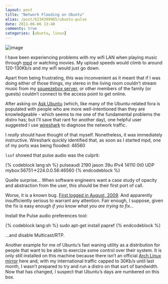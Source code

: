 ```yaml
---
layout: post
title: "Network Flooding on Ubuntu"
alias: /post/6234399965/ubuntu-pulse
date: 2011-06-06 13:40
comments: true
categories: [ubuntu, linux]
---
```

![image](http://dl.dropbox.com/u/261312/Blog-images/ubuntu-logo.png)

I have been experiencing problems with my wifi LAN when playing music
through
[mpd](http://mpd.wikia.com/wiki/Music_Player_Daemon_Wiki "Music Player Daemon homepage")
or watching movies. My upload speeds would climb to around 120-130Kb/s
and my wifi would just go down.

Apart from being frustrating, this was inconvenient as it meant that if
I was doing either of those things, my stereo in the living room
couldn’t stream music from my 
[squeezebox server](http://www.mysqueezebox.com/index/Home "Squeezebox home"), or
other members of the family (or guests) couldn’t connect to the access
point to get online.

After asking on 
[Ask Ubuntu](http://askubuntu.com/questions/45772/playing-music-or-movies-kills-my-wifi "My question on Ask Ubuntu")
(which, like many of the Ubuntu-related fora is populated with people
who are more well-intentioned than they are knowledgeable - which seems
to me one of the fundamental problems the distro has; but I’ll save that
rant for another day), one helpful user suggested I use
[wireshark](http://www.wireshark.org/ "Wireshark website") to diagnose
the network traffic.

I *really* should have thought of that myself. Nonetheless, it was
immediately instructive. Wireshark quickly identified that, as soon as I
started mpd, one of my ports was being flooded: 46560

`lsof` showed that pulse audio was the culprit:

{% codeblock lang:sh %}
pulseaudi 2190 jason 39u IPv4 14110 0t0 UDP mybox:56751->224.0.0.56:46560
{% endcodeblock %}

Quelle surprise… When software engineers want a case study of opacity
and abstraction from the user, this should be their first port of call.

Worse, it is a known bug. 
[First logged in August, 2009](https://bugs.launchpad.net/ubuntu/+source/pulseaudio/+bug/411688 "Pulse bug on launchpad").
And apparently insufficiently serious to warrant any attention. Fair
enough, I suppose, given the fix is easy enough *if you know what you
are trying to fix…*

Install the Pulse audio preferences tool:

{% codeblock lang:sh %}
sudo apt-get install papref
{% endcodeblock %}

…and disable Multicast/RTP.

Another example for me of Ubuntu’s fast waning utility as a distribution
for people that want to be able to exercize some control over their
system. It is only still installed on this machine because there isn’t
an official [Arch Linux mirror](https://wiki.archlinux.org/index.php/Mirrors "Arch wiki mirror list")
here and, with my international traffic capped to 30Kb/s until last
month, I wasn’t prepared to try and run a distro on that sort of
bandwidth. Now that has changed, I suspect that Ubuntu’s days are
numbered on this box.
